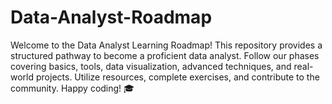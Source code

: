 # Data-Analyst-Roadmap
Welcome to the Data Analyst Learning Roadmap! This repository provides a structured pathway to become a proficient data analyst. Follow our phases covering basics, tools, data visualization, advanced techniques, and real-world projects. Utilize resources, complete exercises, and contribute to the community. Happy coding! 🎓
